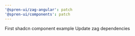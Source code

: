 ```yaml
---
'@spren-ui/zag-angular': patch
'@spren-ui/components': patch
---
```


First shadcn component example
Update zag dependencies
